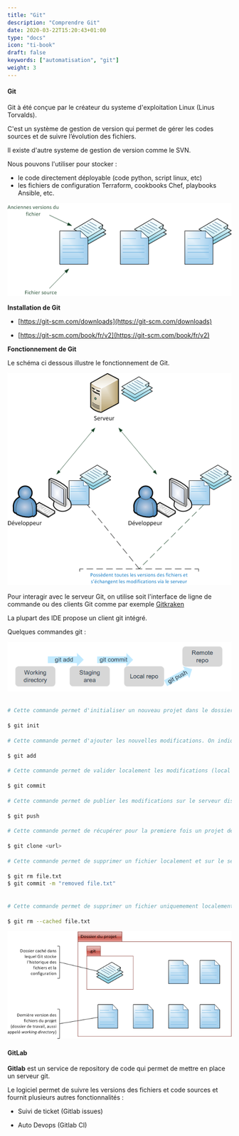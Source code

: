 ```yaml
---
title: "Git"
description: "Comprendre Git"
date: 2020-03-22T15:20:43+01:00
type: "docs"
icon: "ti-book"
draft: false
keywords: ["automatisation", "git"]
weight: 3
---
```



#### **Git**

Git à été conçue par le créateur du systeme d'exploitation Linux (Linus Torvalds).

C'est un système de gestion de version qui permet de gérer les codes sources et de suivre l’évolution des fichiers.

Il existe d'autre systeme de gestion de version comme le SVN.

Nous pouvons l'utiliser pour stocker :

- le code directement déployable (code python, script linux, etc)
- les fichiers de configuration Terraform, cookbooks Chef, playbooks Ansible, etc.

![git](git.png)


**Installation de Git**


- [https://git-scm.com/downloads](https://git-scm.com/downloads)

- [https://git-scm.com/book/fr/v2](https://git-scm.com/book/fr/v2)


**Fonctionnement de Git**

Le schéma ci dessous illustre le fonctionnement de Git.

![](git_overview.png)

Pour interagir avec le serveur Git, on utilise soit l'interface de ligne de commande ou des clients Git comme par exemple [Gitkraken](https://www.gitkraken.com/)

La plupart des IDE propose un client git intégré.

Quelques commandes git :

![](git_workflow.png)

```sh

# Cette commande permet d'initialiser un nouveau projet dans le dossier courant

$ git init

# Cette commande permet d'ajouter les nouvelles modifications. On indique explicitement à git de prendre en compte les nouvelles modifications.

$ git add

# Cette commande permet de valider localement les modifications (local repository)

$ git commit

# Cette commande permet de publier les modifications sur le serveur distant (remote repository)

$ git push

# Cette commande permet de récupérer pour la premiere fois un projet déja existant sur le serveur distant

$ git clone <url>

# Cette commande permet de supprimer un fichier localement et sur le serveur distant 

$ git rm file.txt
$ git commit -m "removed file.txt"


# Cette commande permet de supprimer un fichier uniquemement localement 

$ git rm --cached file.txt

```

![](git_folders.png)


#### **GitLab**


**Gitlab** est un service de repository de code qui permet de mettre en place un serveur git.

Le logiciel permet de suivre les versions des fichiers et code sources et fournit plusieurs autres fonctionnalités :

* Suivi de ticket (Gitlab issues)

* Auto Devops (Gitlab CI)
